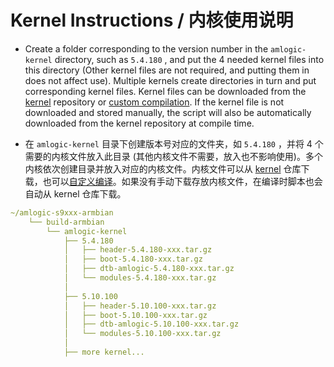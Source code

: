 # Kernel Instructions / 内核使用说明

- Create a folder corresponding to the version number in the `amlogic-kernel` directory, such as `5.4.180` , and put the 4 needed kernel files into this directory (Other kernel files are not required, and putting them in does not affect use). Multiple kernels create directories in turn and put corresponding kernel files. Kernel files can be downloaded from the [kernel](https://github.com/ophub/kernel) repository or [custom compilation](https://github.com/ophub/amlogic-s9xxx-armbian/tree/main/compile-kernel). If the kernel file is not downloaded and stored manually, the script will also be automatically downloaded from the kernel repository at compile time.

- 在 `amlogic-kernel` 目录下创建版本号对应的文件夹，如 `5.4.180` ，并将 4 个需要的内核文件放入此目录 (其他内核文件不需要，放入也不影响使用)。多个内核依次创建目录并放入对应的内核文件。内核文件可以从 [kernel](https://github.com/ophub/kernel) 仓库下载，也可以[自定义编译](https://github.com/ophub/amlogic-s9xxx-armbian/tree/main/compile-kernel)。如果没有手动下载存放内核文件，在编译时脚本也会自动从 kernel 仓库下载。

```yaml
~/amlogic-s9xxx-armbian
    └── build-armbian
        └── amlogic-kernel
            ├── 5.4.180
            │   ├── header-5.4.180-xxx.tar.gz
            │   ├── boot-5.4.180-xxx.tar.gz
            │   ├── dtb-amlogic-5.4.180-xxx.tar.gz
            │   └── modules-5.4.180-xxx.tar.gz
            │
            ├── 5.10.100
            │   ├── header-5.10.100-xxx.tar.gz
            │   ├── boot-5.10.100-xxx.tar.gz
            │   ├── dtb-amlogic-5.10.100-xxx.tar.gz
            │   └── modules-5.10.100-xxx.tar.gz
            │
            ├── more kernel...
```
